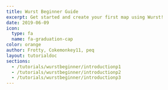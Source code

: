 ```yaml
---
title: Wurst Beginner Guide
excerpt: Get started and create your first map using Wurst!
date: 2019-06-09
icon:
  type: fa
  name: fa-graduation-cap
color: orange
author: Frotty, Cokemonkey11, peq
layout: tutorialdoc
sections:
  - /tutorials/wurstbeginner/introductionp1
  - /tutorials/wurstbeginner/introductionp2
  - /tutorials/wurstbeginner/introductionp3
---
```

